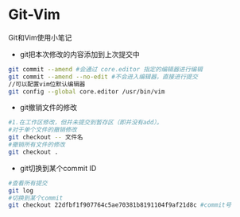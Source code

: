 # Git-Vim
Git和Vim使用小笔记

- git把本次修改的内容添加到上次提交中

```bash
git commit --amend #会通过 core.editor 指定的编辑器进行编辑
git commit --amend --no-edit #不会进入编辑器，直接进行提交
//可以配置vim位默认编辑器
git config --global core.editor /usr/bin/vim
```

- git撤销文件的修改

```bash
#1.在工作区修改，但并未提交到暂存区（即并没有add）。
#对于单个文件的撤销修改
git checkout -- 文件名
#撤销所有文件的修改
git checkout .
```

- git切换到某个commit ID

```bash
#查看所有提交
git log
#切换到某个commit
git checkout 22dfbf1f907764c5ae70381b8191104f9af21d8c #commit号
```

